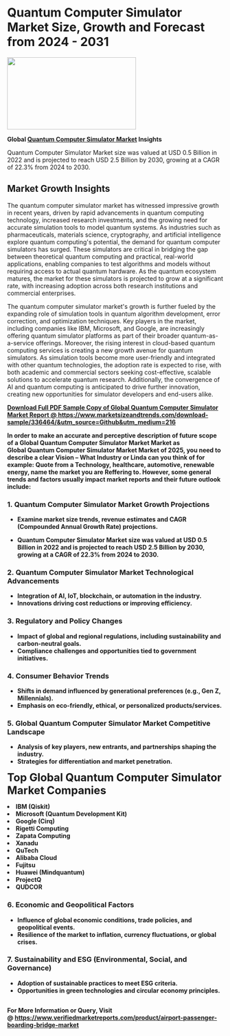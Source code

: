 <H1>Quantum Computer Simulator Market Size, Growth and Forecast from 2024 - 2031</H1><img class="aligncenter size-medium wp-image-584254" src="https://thirdeyenews.in/wp-content/uploads/2024/09/Global-Market-Research-300x168.jpeg" alt="" width="300" height="168" /><p><strong>Global&nbsp;<a href="https://www.marketsizeandtrends.com/download-sample/336464/&amp;utm_source=Github&utm_medium=216">Quantum Computer Simulator Market</a> Insights</strong></p><p>Quantum Computer Simulator Market size was valued at USD 0.5 Billion in 2022 and is projected to reach USD 2.5 Billion by 2030, growing at a CAGR of 22.3% from 2024 to 2030.</p><p><h2>Market Growth Insights</h2> <p>The quantum computer simulator market has witnessed impressive growth in recent years, driven by rapid advancements in quantum computing technology, increased research investments, and the growing need for accurate simulation tools to model quantum systems. As industries such as pharmaceuticals, materials science, cryptography, and artificial intelligence explore quantum computing's potential, the demand for quantum computer simulators has surged. These simulators are critical in bridging the gap between theoretical quantum computing and practical, real-world applications, enabling companies to test algorithms and models without requiring access to actual quantum hardware. As the quantum ecosystem matures, the market for these simulators is projected to grow at a significant rate, with increasing adoption across both research institutions and commercial enterprises.</p> <p><strong><a href="#"></a></strong></p> <p>The quantum computer simulator market's growth is further fueled by the expanding role of simulation tools in quantum algorithm development, error correction, and optimization techniques. Key players in the market, including companies like IBM, Microsoft, and Google, are increasingly offering quantum simulator platforms as part of their broader quantum-as-a-service offerings. Moreover, the rising interest in cloud-based quantum computing services is creating a new growth avenue for quantum simulators. As simulation tools become more user-friendly and integrated with other quantum technologies, the adoption rate is expected to rise, with both academic and commercial sectors seeking cost-effective, scalable solutions to accelerate quantum research. Additionally, the convergence of AI and quantum computing is anticipated to drive further innovation, creating new opportunities for simulator developers and end-users alike.</p> <p><strong><a href="#"></p><p><span class=""><strong>Download Full PDF Sample Copy of Global Quantum Computer Simulator Market Report</strong> @ <a href="https://www.marketsizeandtrends.com/download-sample/336464/&amp;utm_source=Github&utm_medium=216" target="_blank">https://www.marketsizeandtrends.com/download-sample/336464/&amp;utm_source=Github&utm_medium=216</a></span></p><p>In order to make an accurate and perceptive description of future scope of a Global&nbsp;Quantum Computer Simulator Market Market as Global&nbsp;Quantum Computer Simulator Market Market of 2025, you need to describe a clear Vision &ndash; What Industry or Linda can you think of for example: Quote from a Technology, healthcare, automotive, renewable energy, name the market you are Reffering to. However, some general trends and factors usually impact market reports and their future outlook include:</p><h3>1.&nbsp;<strong>Quantum Computer Simulator Market Growth Projections</strong></h3><ul><li>Examine market size trends, revenue estimates and CAGR (Compounded Annual Growth Rate) projections.</li><li><p>Quantum Computer Simulator Market size was valued at USD 0.5 Billion in 2022 and is projected to reach USD 2.5 Billion by 2030, growing at a CAGR of 22.3% from 2024 to 2030.</p></li></ul><h3>2.&nbsp;<strong>Quantum Computer Simulator Market Technological Advancements</strong></h3><ul><li>Integration of AI, IoT, blockchain, or automation in the industry.</li><li>Innovations driving cost reductions or improving efficiency.</li></ul><h3>3.&nbsp;<strong>Regulatory and Policy Changes</strong></h3><ul><li>Impact of global and regional regulations, including sustainability and carbon-neutral goals.</li><li>Compliance challenges and opportunities tied to government initiatives.</li></ul><h3>4.&nbsp;<strong>Consumer Behavior Trends</strong></h3><ul><li>Shifts in demand influenced by generational preferences (e.g., Gen Z, Millennials).</li><li>Emphasis on eco-friendly, ethical, or personalized products/services.</li></ul><h3>5.&nbsp;<strong>Global Quantum Computer Simulator Market Competitive Landscape</strong></h3><ul><li>Analysis of key players, new entrants, and partnerships shaping the industry.</li><li>Strategies for differentiation and market penetration.</li></ul><p data-pm-slice="1 1 []"><span style="color: inherit; font-family: inherit; font-size: 25px;">Top Global Quantum Computer Simulator Market Companies</span></p><div class="" data-test-id=""><p><li>IBM (Qiskit)</li><li> Microsoft (Quantum Development Kit)</li><li> Google (Cirq)</li><li> Rigetti Computing</li><li> Zapata Computing</li><li> Xanadu</li><li> QuTech</li><li> Alibaba Cloud</li><li> Fujitsu</li><li> Huawei (Mindquantum)</li><li> ProjectQ</li><li> QUDCOR</li></p></div><h3>6.&nbsp;<strong>Economic and Geopolitical Factors</strong></h3><ul><li>Influence of global economic conditions, trade policies, and geopolitical events.</li><li>Resilience of the market to inflation, currency fluctuations, or global crises.</li></ul><h3>7.&nbsp;<strong>Sustainability and ESG (Environmental, Social, and Governance)</strong></h3><ul><li>Adoption of sustainable practices to meet ESG criteria.</li><li>Opportunities in green technologies and circular economy principles.</li></ul><h2><strong style="font-size: 14px;">For More Information or Query, Visit @&nbsp;</strong><a style="background-color: #ffffff; font-size: 14px;" href="https://www.marketsizeandtrends.com/report/quantum-computer-simulator-market/" target="_blank">https://www.verifiedmarketreports.com/product/airport-passenger-boarding-bridge-market</a></h2>
